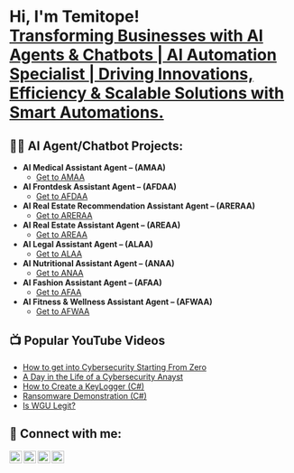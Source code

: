 <h1>Hi, I'm Temitope! <br/><a href="https://github.com/emmrich">Transforming Businesses with AI Agents & Chatbots | AI Automation Specialist | Driving Innovations, Efficiency & Scalable Solutions with Smart Automations. </a></h1>

<h2>👨‍💻 AI Agent/Chatbot Projects:</h2>

- <b>AI Medical Assistant Agent – (AMAA)</b>
  - [Get to AMAA](https://github.com/Emmrich/AI-Medical-Assistant-Agent-AMAA-)
- <b>AI Frontdesk Assistant Agent – (AFDAA)</b>
  - [Get to AFDAA](https://github.com/Emmrich/AI-Front-Desk-Assistant-Agent-AFDAA-)
- <b> AI Real Estate Recommendation Assistant Agent – (ARERAA)</b>
  - [Get to ARERAA](https://github.com/Emmrich/AI-Real-Estate-Recommendation-Assistant-Agent-ARERAA-)
- <b>AI Real Estate Assistant Agent – (AREAA)</b>
  - [Get to AREAA](https://github.com/Emmrich/AI-Real-Estate-Assistant-Agent-AREAA-)
- <b>AI Legal Assistant Agent – (ALAA)</b>
  - [Get to ALAA](https://github.com/joshmadakor1/Package-Delivery-Pathfinding-Algorithm)
- <b>AI Nutritional Assistant Agent – (ANAA)</b>
  - [Get to ANAA](https://github.com/joshmadakor1/Package-Delivery-Pathfinding-Algorithm)
- <b>AI Fashion Assistant Agent – (AFAA)</b>
  - [Get to AFAA](https://github.com/joshmadakor1/Package-Delivery-Pathfinding-Algorithm)
- <b>AI Fitness & Wellness Assistant Agent – (AFWAA)</b>
  - [Get to AFWAA](https://github.com/joshmadakor1/Package-Delivery-Pathfinding-Algorithm)



<h2>📺 Popular YouTube Videos</h2>

- [How to get into Cybersecurity Starting From Zero](https://www.youtube.com/watch?v=a83ASGn_V_s)
- [A Day in the Life of a Cybersecurity Anayst](https://www.youtube.com/watch?v=uHy3oM7NnoU)
- [How to Create a KeyLogger (C#)](https://www.youtube.com/watch?v=N-L9hklSlNk)
- [Ransomware Demonstration (C#)](https://www.youtube.com/watch?v=OfvdQeh79s0)
- [Is WGU Legit?](https://www.youtube.com/watch?v=E2MwRWxDBkA)

<h2> 🤳 Connect with me:</h2>

[<img align="left" alt="JoshMadakor | YouTube" width="22px" src="https://cdn.jsdelivr.net/npm/simple-icons@v3/icons/youtube.svg" />][youtube]
[<img align="left" alt="JoshMadakor | Twitter" width="22px" src="https://cdn.jsdelivr.net/npm/simple-icons@v3/icons/twitter.svg" />][twitter]
[<img align="left" alt="Emmrich | LinkedIn" width="22px" src="https://cdn.jsdelivr.net/npm/simple-icons@v3/icons/linkedin.svg" />][linkedin]
[<img align="left" alt="JoshMadakor | Instagram" width="22px" src="https://cdn.jsdelivr.net/npm/simple-icons@v3/icons/instagram.svg" />][instagram]

[twitter]: https://twitter.com/joshmadakor
[youtube]: https://www.youtube.com/c/joshmadakor
[instagram]: https://www.instagram.com/joshmadakor/
[linkedin]: [http://www.linkedin.com/in/temitope-emmanuel-owolaiye-636837377]

<!--
**Emmrich/Emmrich** is a ✨ _special_ ✨ repository because its `README.md` (this file) appears on your GitHub profile.

Here are some ideas to get you started:

- 🔭 I’m currently working on ...
- 🌱 I’m currently learning ...
- 👯 I’m looking to collaborate on ...
- 🤔 I’m looking for help with ...
- 💬 Ask me about ...
- 📫 How to reach me: ...
- 😄 Pronouns: ...
- ⚡ Fun fact: ...
-->
